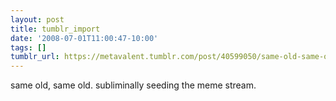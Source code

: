 ```yaml
---
layout: post
title: tumblr_import
date: '2008-07-01T11:00:47-10:00'
tags: []
tumblr_url: https://metavalent.tumblr.com/post/40599050/same-old-same-old-subliminally-seeding-the-meme
---
```

same old, same old. subliminally seeding the meme stream.

